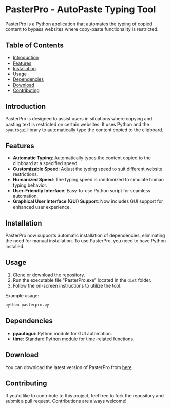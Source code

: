 
# PasterPro - AutoPaste Typing Tool

PasterPro is a Python application that automates the typing of copied content to bypass websites where copy-paste functionality is restricted.

## Table of Contents

- [Introduction](#introduction)
- [Features](#features)
- [Installation](#installation)
- [Usage](#usage)
- [Dependencies](#dependencies)
- [Download](#download)
- [Contributing](#contributing)

## Introduction

PasterPro is designed to assist users in situations where copying and pasting text is restricted on certain websites. It uses Python and the `pyautogui` library to automatically type the content copied to the clipboard.

## Features

- **Automatic Typing**: Automatically types the content copied to the clipboard at a specified speed.
- **Customizable Speed**: Adjust the typing speed to suit different website restrictions.
- **Humanized Speed**: The typing speed is randomized to simulate human typing behavior.
- **User-Friendly Interface**: Easy-to-use Python script for seamless automation.
- **Graphical User Interface (GUI) Support**: Now includes GUI support for enhanced user experience.

## Installation

PasterPro now supports automatic installation of dependencies, eliminating the need for manual installation. To use PasterPro, you need to have Python installed.

## Usage

1. Clone or download the repository.
2. Run the executable file "PasterPro.exe" located in the `dist` folder.
3. Follow the on-screen instructions to utilize the tool.

Example usage:

```bash
python pasterpro.py
```

## Dependencies

- **pyautogui**: Python module for GUI automation.
- **time**: Standard Python module for time-related functions.

## Download

You can download the latest version of PasterPro from [here](dist/PasterPro.exe "PasterPro.exe").
## Contributing

If you'd like to contribute to this project, feel free to fork the repository and submit a pull request. Contributions are always welcome!
